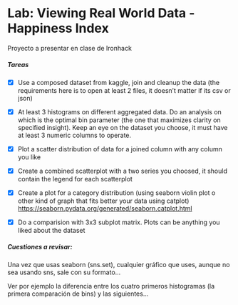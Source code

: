 # Lab: Viewing Real World Data - Happiness Index

Proyecto a presentar en clase de Ironhack

##### Tareas

- [x] Use a composed dataset from kaggle, join and cleanup the data (the requirements here is to open at least 2 files, it doesn’t matter if its csv or json)
- [x] At least 3 histograms on different aggregated data. Do an analysis on which is the optimal bin parameter (the one that maximizes clarity on specified insight). Keep an eye on the dataset you choose, it must have at least 3 numeric columns to operate.
- [x] Plot a scatter distribution of data for a joined column with any column you like
- [x] Create a combined scatterplot with a two series you choosed, it should contain the legend for each scatterplot
- [x] Create a plot for a category distribution (using seaborn violin plot o other kind of graph that fits better your data using catplot) https://seaborn.pydata.org/generated/seaborn.catplot.html
- [x] Do a comparision with 3x3 subplot matrix. Plots can be anything you liked about the dataset



##### Cuestiones a revisar: 

Una vez que usas seaborn (sns.set), cualquier gráfico que uses, aunque no sea usando sns, sale con su formato... 

Ver por ejemplo la diferencia entre los cuatro primeros histogramas (la primera comparación de bins) y las siguientes... 




